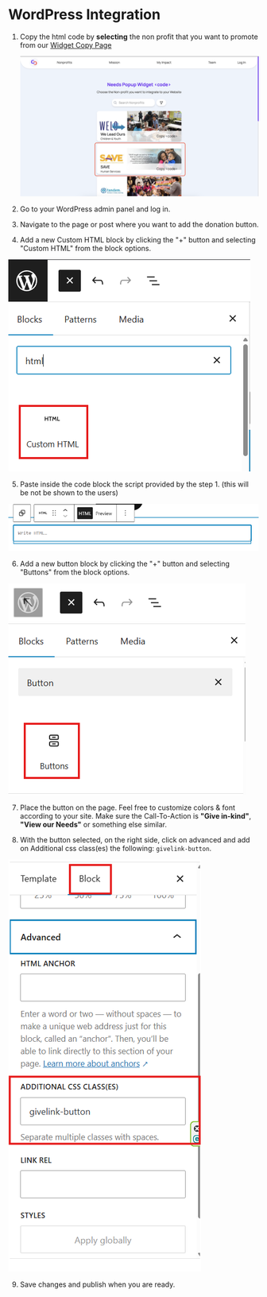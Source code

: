 # WordPress Integration

1. Copy the html code by <strong>selecting</strong> the non profit that you want to promote from our [Widget Copy Page](https://givelink.app/charities/widget-gen)

   ![Copy Code](/assets/widget-gen.png)

2. Go to your WordPress admin panel and log in.

3. Navigate to the page or post where you want to add the donation button.

4. Add a new Custom HTML block by clicking the "+" button and selecting "Custom HTML" from the block options.

![Add Custom HTML Block](/assets/wp/wp-code-insert.png)

5. Paste inside the code block the script provided by the step 1.
   (this will be not be shown to the users)

![Paste Code](/assets/wp/wp-code-paste.png)

6. Add a new button block by clicking the "+" button and selecting "Buttons" from the block options.

![Add Button Block](/assets/wp/wp-button-insert.png)

7. Place the button on the page. Feel free to customize colors & font according to your site. Make sure the Call-To-Action is <strong>"Give in-kind"</strong>, <strong>"View our Needs"</strong> or something else similar.

8. With the button selected, on the right side, click on advanced and add on Additional css class(es) the following: `givelink-button`.

![Add CSS Class](/assets/wp/wp-button-classname.png)

9. Save changes and publish when you are ready.
